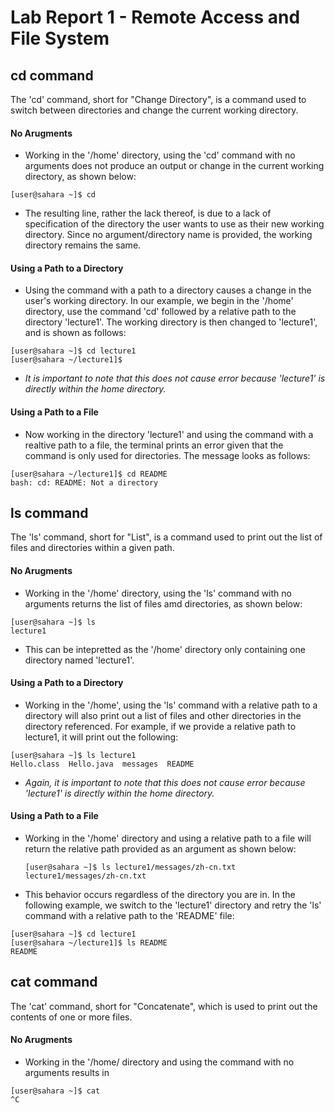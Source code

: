 # Lab Report 1 - Remote Access and File System 
## cd command
The 'cd' command, short for "Change Directory", is a command used to switch between directories and change the current working directory.
#### No Arugments  
* Working in the '/home' directory, using the 'cd' command with no arguments does not produce an output or change in the current working directory, as shown below:
```
[user@sahara ~]$ cd
```
* The resulting line, rather the lack thereof, is due to a lack of specification of the directory the user wants to use as their new working directory. Since no argument/directory name is provided, the working directory remains the same.  
#### Using a Path to a Directory 
* Using the command with a path to a directory causes a change in the user's working directory. In our example, we begin in the '/home' directory, use the command 'cd' followed by a relative path to the directory 'lecture1'. The working directory is then changed to 'lecture1', and is shown as follows:
```
[user@sahara ~]$ cd lecture1
[user@sahara ~/lecture1]$ 
```
* *It is important to note that this does not cause error because 'lecture1' is directly within the home directory.*  
#### Using a Path to a File 
* Now working in the directory 'lecture1' and using the command with a realtive path to a file, the terminal prints an error given that the command is only used for directories. The message looks as follows: 
```
[user@sahara ~/lecture1]$ cd README
bash: cd: README: Not a directory
```
## ls command
The 'ls' command, short for "List", is a command used to print out the list of files and directories within a given path.
#### No Arugments 
* Working in the '/home' directory, using the 'ls' command with no arguments returns the list of files amd directories, as shown below:
```
[user@sahara ~]$ ls 
lecture1
```
* This can be intepretted as the '/home' directory only containing one directory named 'lecture1'.
#### Using a Path to a Directory 
* Working in the '/home', using the 'ls' command with a relative path to a directory will also print out a list of files and other directories in the directory referenced. For example, if we provide a relative path to lecture1, it will print out the following:
```
[user@sahara ~]$ ls lecture1
Hello.class  Hello.java  messages  README
```
* *Again, it is important to note that this does not cause error because 'lecture1' is directly within the home directory.*  
#### Using a Path to a File 
* Working in the '/home' directory and using a relative path to a file will return the relative path provided as an argument as shown below:
  ```
  [user@sahara ~]$ ls lecture1/messages/zh-cn.txt
  lecture1/messages/zh-cn.txt
  ```
* This behavior occurs regardless of the directory you are in. In the following example, we switch to the 'lecture1' directory and retry the 'ls' command with a relative path to the 'README' file:
```
[user@sahara ~]$ cd lecture1
[user@sahara ~/lecture1]$ ls README
README
```
## cat command
The 'cat' command, short for "Concatenate", which is used to print out the contents of one or more files. 
#### No Arugments 
* Working in the '/home/ directory and using the command with no arguments results in
```
[user@sahara ~]$ cat
^C
```
